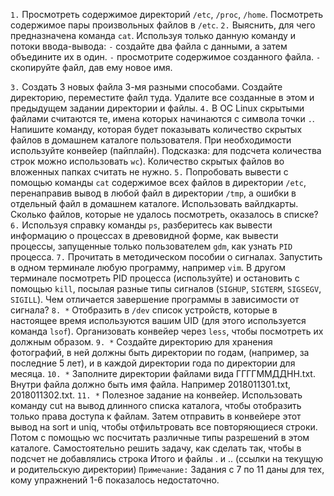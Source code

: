 `1.` Просмотреть содержимое директорий `/etc`, `/proc`, `/home`. Посмотреть содержимое пары произвольных файлов в `/etc`.
`2.` Выяснить, для чего предназначена команда `cat`. Используя только данную команду и потоки ввода-вывода:
`-`  создайте два файла с данными, а затем объедините их в один.
`-`  просмотрите содержимое созданного файла.
`-`  скопируйте файл, дав ему новое имя.

`3.` Создать 3 новых файла 3-мя разными способами. Создайте директорию, переместите файл туда. Удалите все созданные в этом и предыдущем задании директории и файлы.
`4.` В ОС Linux скрытыми файлами считаются те, имена которых начинаются с символа точки `.`. Напишите команду, которая будет показывать количество скрытых файлов в домашнем каталоге пользователя. При необходимости используйте конвейер (пайплайн). Подсказка: для подсчета количества строк можно использовать `wc`). Количество скрытых файлов во вложенных папках считать не нужно.
`5.` Попробовать вывести с помощью команды `cat` содержимое всех файлов в директории `/etc`, перенаправив вывод в любой файл в директории `/tmp`, а ошибки в отдельный файл в домашнем каталоге. Использовать вайлдкарты. Сколько файлов, которые не удалось посмотреть, оказалось в списке?
`6.` Используя справку команды `ps`, разберитесь как вывести информацию о процессах в древовидной форме, как вывести процессы, запущенные только пользователем `gdm`, как узнать `PID` процесса.
`7.` Прочитать в методическом пособии о сигналах.
Запустить в одном терминале любую программу, например `vim`. В другом терминале посмотреть PID процесса (используйте) и остановить с помощью `kill`, посылая разные типы сигналов (`SIGHUP`, `SIGTERM`, `SIGSEGV`, `SIGILL`). Чем отличается завершение  программы в зависимости от сигнала?
`8. *` Отобразить в `/dev` список устройств, которые в настоящее время используются вашим UID (для этого используется команда `lsof`). Организовать конвейер через `less`, чтобы посмотреть их должным образом.
`9. *`  Cоздайте директорию для хранения фотографий, в ней должны быть директории по годам, (например, за последние 5 лет), и в каждой директории года по директории для месяца.
`10. *` Заполните директории файлами вида ГГГГММДДНН.txt. Внутри файла должно быть имя файла. Например 2018011301.txt, 2018011302.txt.
`11. *` Полезное задание на конвейер. Использовать команду cut на вывод длинного списка каталога, чтобы отобразить только права доступа к файлам. Затем отправить в конвейере этот вывод на sort и uniq, чтобы отфильтровать все повторяющиеся строки. Потом с помощью wc посчитать различные типы разрешений в этом каталоге. Самостоятельно решить задачу, как сделать так, чтобы в подсчет не добавлялись строка Итого и файлы . и .. (ссылки на текущую и родительскую директории)
`Примечание:` Задания с 7 по 11 даны для тех, кому упражнений 1-6 показалось недостаточно.
